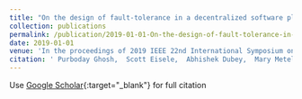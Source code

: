 ```yaml
---
title: "On the design of fault-tolerance in a decentralized software platform for power systems"
collection: publications
permalink: /publication/2019-01-01-On-the-design-of-fault-tolerance-in-a-decentralized-software-platform-for-power-systems
date: 2019-01-01
venue: 'In the proceedings of 2019 IEEE 22nd International Symposium on Real-Time Distributed Computing (ISORC)'
citation: ' Purboday Ghosh,  Scott Eisele,  Abhishek Dubey,  Mary Metelko,  Istvan Madari,  Peter Volgyesi,  Gabor Karsai, &quot;On the design of fault-tolerance in a decentralized software platform for power systems.&quot; In the proceedings of 2019 IEEE 22nd International Symposium on Real-Time Distributed Computing (ISORC), 2019.'
---
```

Use [Google Scholar](https://scholar.google.com/scholar?q=On+the+design+of+fault+tolerance+in+a+decentralized+software+platform+for+power+systems){:target="_blank"} for full citation